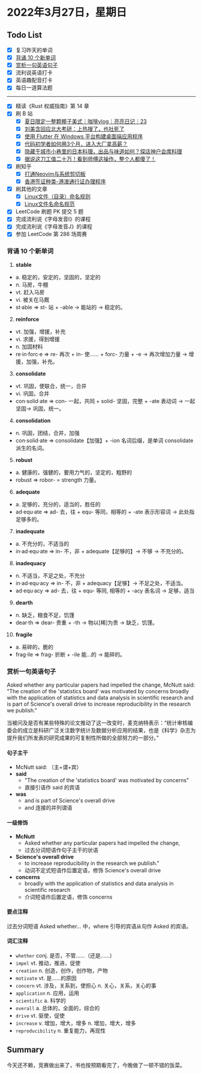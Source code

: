 # 2022年3月27日，星期日
## Todo List

- [x] 复习昨天的单词
- [x] [背诵 10 个新单词](#背诵-10-个新单词)
- [x] [赏析一句英语句子](#赏析一句英语句子)
- [x] 流利说英语打卡
- [x] 英语趣配音打卡
- [x] 每日一道算法题
--------
- [x] 精读《Rust 权威指南》第 14 章
- [x] 刷 B 站
  - [x] [夏日限定一整颗椰子美式｜咖啡vlog｜亮亮日记｜23](https://b23.tv/NcasP8S)
  - [x] [刘美含回应北大考研：上热搜了，也社死了](https://b23.tv/w4n1TVp)
  - [x] [使用 Flutter 在 Windows 平台构建桌面端应用程序](https://b23.tv/f16zbAO)
  - [x] [代码初学者如何用3个月，进入大厂拿高薪？](https://b23.tv/Ax3ax5B)
  - [x] [隐藏于城市小巷里的日本料理，出品与味道如何？探店神户会席料理](https://b23.tv/qpXEbOZ)
  - [x] [据说这刀工值二十万！看到师傅这操作，整个人都傻了！](https://b23.tv/IxvjIB4)
- [x] 刷知乎
  - [x] [打通Neovim与系统剪切板](https://zhuanlan.zhihu.com/p/419472307)
  - [x] [香港签证种类-港澳通行证办理程序](https://zhuanlan.zhihu.com/p/391057452)
- [x] 刷其他的文章
  - [x] [Linux文件（目录）命名规则](https://blog.csdn.net/qq_34556414/article/details/78399533?utm_source=app&app_version=4.20.0)
  - [x] [Linux文件名命名规范](https://www.cnblogs.com/EasonJim/p/8035722.html)
- [x] LeetCode 刷题 PK 提交 5 题
- [x] 完成流利说《字母发音I》的课程
- [x] 完成流利说《字母发音J》的课程
- [x] 参加 LeetCode 第 286 场周赛

### 背诵 10 个新单词

1. **stable**
  - a. 稳定的，安定的，坚固的，坚定的
  - n. 马房，牛棚
  - vt. 赶入马房
  - vi. 被关在马厩
  - st·able => st- 站 + -able → 能站的 → 稳定的。

2. **reinforce**
  - vt. 加强，增援，补充
  - vi. 求援，得到增援
  - n. 加固材料
  - re·in·forc·e => re- 再次 + in- 使…… + forc- 力量 + -e → 再次增加力量 → 增援，加强，补充。

3. **consolidate**
  - vt. 巩固，使联合，统一，合并
  - vi. 巩固，合并
  - con·solid·ate => con- 一起，共同 + solid- 坚固，完整 + -ate 表动词 → 一起坚固→ 巩固，统一。

4. **consolidation**
  - n. 巩固，团结，合并，加强
  - con·solid·ate => consolidate【加强】+ -ion 名词后缀，是单词 consolidate 派生的名词。

5. **robust**
  - a. 健康的，强健的，要用力气的，坚定的，粗野的
  - robust => robor- = strength 力量。

6. **adequate**
  - a. 足够的，充分的，适当的，胜任的
  - ad·equ·ate => ad- 去，往 + equ- 等同，相等的 + -ate 表示形容词 → 此处指足够多的。

7. **inadequate**
  - a. 不充分的，不适当的
  - in·ad·equ·ate => in- 不，非 + adequate【足够的】→ 不够 → 不充分的。

8. **inadequacy**
  - n. 不适当，不足之处，不充分
  - in·ad·equ·acy => in- 不，非 + adequacy【足够】→ 不足之处，不适当。
  - ad·equ·acy => ad- 去，往 + equ- 等同, 相等的 + -acy 表名词 → 足够，适当

9. **dearth**
  - n. 缺乏，粮食不足，饥馑
  - dear·th => dear- 贵重 + -th → 物以[稀]为贵 → 缺乏，饥馑。

10. **fragile**
  - a. 易碎的，脆的
  - frag·ile => frag- 折断 + -ile 能…的 → 能碎的。


### 赏析一句英语句子

Asked whether any particular papers had impelled the change, McNutt said: "The creation of the 'statistics board' was motivated by concerns broadly with the application of statistics and data analysis in scientific research and is part of Science's overall drive to increase reproducibility in the research we publish."

当被问及是否有某些特殊的论文推动了这一改变时，麦克纳特表示：“统计审核编委会的成立是科研广泛关注数字统计及数据分析应用的结果，也是《科学》杂志为提升我们所发表的研究成果的可复制性所做的全部努力的一部分。”

#### 句子主干

- McNutt said: （主+谓+宾）
- **said**
  - "The creation of the 'statistics board' was motivated by concerns"
  - 直接引语作 said 的宾语
- **was**
  - and is part of Science's overall drive
  - and 连接的并列谓语

#### 一级修饰

- **McNutt**
  - Asked whether any particular papers had impelled the change,
  - 过去分词短语作句子主干的状语
- **Science's overall drive**
  - to increase reproducibility in the research we publish."
  - 动词不定式短语作后置定语，修饰 Science's overall drive
- **concerns**
  - broadly with the application of statistics and data analysis in scientific research
  - 介词短语作后置定语，修饰 concerns

#### 要点注释

过去分词短语 Asked whether... 中，where 引导的宾语从句作 Asked 的宾语。

#### 词汇注释

- `whether` conj. 是否，不管……（还是……）
- `impel` vt. 推动，推进，促使
- `creation` n. 创造，创作，创作物，产物
- `motivate` vt. 是……的原因
- `concern` vt. 涉及，关系到，使担心 n. 关心，关系，关心的事
- `application` n. 应用，运用
- `scientific` a. 科学的
- `overall` a. 总体的，全面的，综合的
- `drive` vt. 驱使，促使
- `increase` v. 增加，增大，增多 n. 增加，增大，增多
- `reproducibility` n. 重复能力，再现性


## Summary

今天还不赖，竞赛做出来了，书也按预期看完了，今晚做了一顿不错的饭菜。

